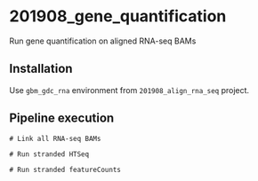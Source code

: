 # 201908_gene_quantification
Run gene quantification on aligned RNA-seq BAMs


## Installation
Use `gbm_gdc_rna` environment from `201908_align_rna_seq` project.


## Pipeline execution

    # Link all RNA-seq BAMs

    # Run stranded HTSeq 

    # Run stranded featureCounts

